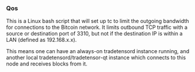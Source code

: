 ### Qos ###

This is a Linux bash script that will set up tc to limit the outgoing bandwidth for connections to the Bitcoin network. It limits outbound TCP traffic with a source or destination port of 3310, but not if the destination IP is within a LAN (defined as 192.168.x.x).

This means one can have an always-on tradetensord instance running, and another local tradetensord/tradetensor-qt instance which connects to this node and receives blocks from it.
